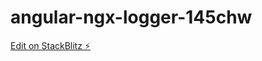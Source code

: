 # angular-ngx-logger-145chw

[Edit on StackBlitz ⚡️](https://stackblitz.com/edit/angular-ngx-logger-145chw)
